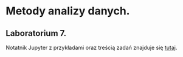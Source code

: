 # Metody analizy danych.

## Laboratorium 7.

Notatnik Jupyter z przykładami oraz treścią zadań znajduje się [tutaj](lab_07.ipynb).